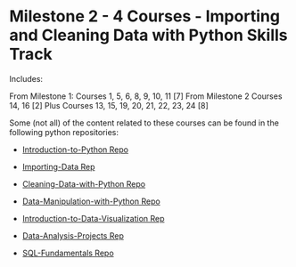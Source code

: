 # Milestone 2 - 4 Courses - Importing and Cleaning Data with Python Skills Track

Includes:

From Milestone 1: Courses 1, 5, 6, 8, 9, 10, 11 [7]
From Milestone 2 Courses 14, 16 [2]
Plus Courses 13, 15, 19, 20, 21, 22, 23, 24 [8]

Some (not all) of the content related to these courses can be found in the following python repositories:

- [Introduction-to-Python Repo](https://github.com/ElenaE873/Introduction-to-Python)

- [Importing-Data Rep](https://github.com/ElenaE873/Importing-Data)

- [Cleaning-Data-with-Python Repo](https://github.com/ElenaE873/Cleaning-Data-with-Python)

- [Data-Manipulation-with-Python Repo](https://github.com/ElenaE873/Data-Manipulation-with-Python)

- [Introduction-to-Data-Visualization Rep](https://github.com/ElenaE873/Introduction-to-Data-Visualization)

- [Data-Analysis-Projects Rep](https://github.com/ElenaE873/Data-Analysis-Projects)

- [SQL-Fundamentals Repo](https://github.com/ElenaE873/SQL-Fundamentals)
